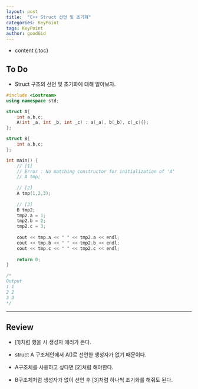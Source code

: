 ```yaml
---
layout: post
title:  "C++ Struct 선언 및 초기화"
categories: KeyPoint
tags: KeyPoint
author: goodGid
---
```

* content
{:toc}

## To Do

* Struct 구조의 선언 및 초기화에 대해 알아보자.











``` cpp
#include <iostream>
using namespace std;

struct A{
    int a,b,c;
    A(int _a, int _b, int _c) : a(_a), b(_b), c(_c){};
};

struct B{
    int a,b,c;
};

int main() {
    // [1]
    // Error : No matching constructor for initialization of 'A'
    // A tmp;
    
    // [2]
    A tmp(1,2,3);
    
    // [3]
    B tmp2;
    tmp2.a = 1;
    tmp2.b = 2;
    tmp2.c = 3;
    
    cout << tmp.a << " " << tmp2.a << endl;
    cout << tmp.b << " " << tmp2.b << endl;
    cout << tmp.c << " " << tmp2.c << endl;
    
    return 0;
}

/*
Output
1 1
2 2
3 3
*/
```

---

## Review

* [1]처럼 했을 시 생성자 에러가 뜬다.

* struct A 구조체안에서 A()로 선언한 생성자가 없기 때문이다.

* A구조체를 사용하고 싶다면 [2]처럼 해야한다.

* B구조체처럼 생성자가 없이 선언 후 [3]처럼 하나씩 초기화를 해줘도 된다.
